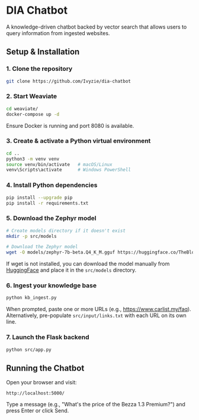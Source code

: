 # DIA Chatbot

A knowledge-driven chatbot backed by vector search that allows users to query information from ingested websites.

## Setup & Installation

### 1. Clone the repository
```bash
git clone https://github.com/Ivyzie/dia-chatbot
```

### 2. Start Weaviate
```bash
cd weaviate/
docker-compose up -d
```
Ensure Docker is running and port 8080 is available.

### 3. Create & activate a Python virtual environment
```bash
cd ..
python3 -m venv venv
source venv/bin/activate   # macOS/Linux
venv\Scripts\activate      # Windows PowerShell
```

### 4. Install Python dependencies
```bash
pip install --upgrade pip
pip install -r requirements.txt
```

### 5. Download the Zephyr model
```bash
# Create models directory if it doesn't exist
mkdir -p src/models

# Download the Zephyr model
wget -O models/zephyr-7b-beta.Q4_K_M.gguf https://huggingface.co/TheBloke/zephyr-7B-beta-GGUF/resolve/main/zephyr-7b-beta.Q4_K_M.gguf
```
If wget is not installed, you can download the model manually from [HuggingFace](https://huggingface.co/TheBloke/zephyr-7B-beta-GGUF/resolve/main/zephyr-7b-beta.Q4_K_M.gguf) and place it in the `src/models` directory.

### 6. Ingest your knowledge base
```bash
python kb_ingest.py
```
When prompted, paste one or more URLs (e.g., https://www.carlist.my/faq).
Alternatively, pre-populate `src/input/links.txt` with each URL on its own line.

### 7. Launch the Flask backend
```bash
python src/app.py
```

## Running the Chatbot

Open your browser and visit:
```
http://localhost:5000/
```

Type a message (e.g., "What's the price of the Bezza 1.3 Premium?") and press Enter or click Send.